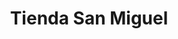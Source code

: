---
title: "Tienda San Miguel"
url: /villa-canales/tienda-san-miguel-2a-avenida-zona-1/
shop: quiosco
---